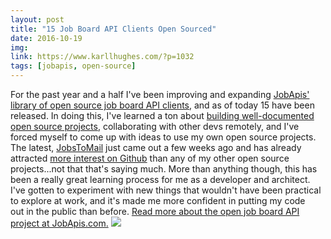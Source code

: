 ```yaml
---
layout: post
title: "15 Job Board API Clients Open Sourced"
date: 2016-10-19
img: 
link: https://www.karllhughes.com/?p=1032
tags: [jobapis, open-source]
---
```

For the past year and a half I've been improving and expanding [JobApis' library of open source job board API clients](https://www.jobapis.com/open-source/#Jobs-Common-API-Clients), and as of today 15 have been released. In doing this, I've learned a ton about [building well-documented open source projects](https://www.karllhughes.com/2016/php-open-source-checklist/), collaborating with other devs remotely, and I've forced myself to come up with ideas to use my own open source projects. The latest, [JobsToMail](https://www.karllhughes.com/2016/jobstomail/) just came out a few weeks ago and has already attracted [more interest on Github](https://github.com/jobapis/jobs-to-mail) than any of my other open source projects...not that that's saying much. More than anything though, this has been a really great learning process for me as a developer and architect. I've gotten to experiment with new things that wouldn't have been practical to explore at work, and it's made me more confident in putting my code out in the public than before. [Read more about the open job board API project at JobApis.com.](https://www.jobapis.com/) ![](https://i.imgur.com/0Q4Fw7Y.jpg)

